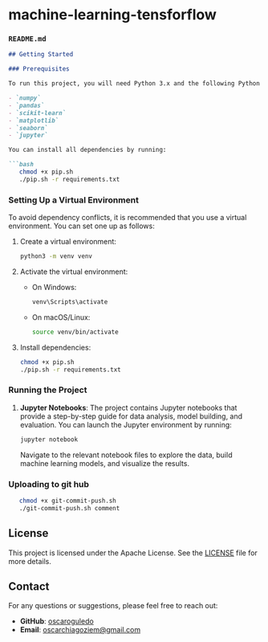 # machine-learning-tensforflow

### `README.md`

```markdown
## Getting Started

### Prerequisites

To run this project, you will need Python 3.x and the following Python libraries installed:

- `numpy`
- `pandas`
- `scikit-learn`
- `matplotlib`
- `seaborn`
- `jupyter`

You can install all dependencies by running:

```bash
   chmod +x pip.sh
   ./pip.sh -r requirements.txt
```

### Setting Up a Virtual Environment

To avoid dependency conflicts, it is recommended that you use a virtual environment. You can set one up as follows:

1. Create a virtual environment:

   ```bash
   python3 -m venv venv
   ```

2. Activate the virtual environment:

   - On Windows:
     ```bash
     venv\Scripts\activate
     ```

   - On macOS/Linux:
     ```bash
     source venv/bin/activate
     ```

3. Install dependencies:

   ```bash
   chmod +x pip.sh
   ./pip.sh -r requirements.txt
   ```

### Running the Project

1. **Jupyter Notebooks**:
   The project contains Jupyter notebooks that provide a step-by-step guide for data analysis, model building, and evaluation. You can launch the Jupyter environment by running:

   ```bash
   jupyter notebook
   ```

   Navigate to the relevant notebook files to explore the data, build machine learning models, and visualize the results.

### Uploading to git hub
   ```bash
      chmod +x git-commit-push.sh
      ./git-commit-push.sh comment
   ```

## License

This project is licensed under the Apache License. See the [LICENSE](https://github.com/oscaroguledo/machine-learning-tensforflow/blob/main/LICENSE) file for more details.

## Contact

For any questions or suggestions, please feel free to reach out:

- **GitHub**: [oscaroguledo](https://github.com/oscaroguledo)
- **Email**: oscarchiagoziem@gmail.com
```